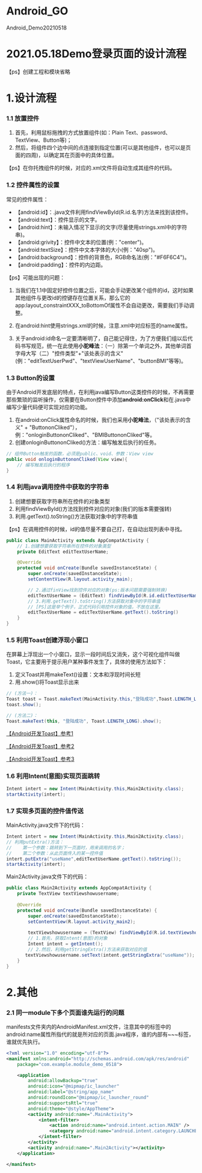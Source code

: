 # Android_GO
Android_Demo20210518

# 2021.05.18Demo登录页面的设计流程
【ps】创建工程和模块省略

# 1.设计流程
### 1.1 放置控件

1. 首先，利用鼠标拖拽的方式放置组件(如：Plain Text、password、TextView、Button等)；
1. 然后，将组件四个边中间的点连接到指定位置(可以是其他组件，也可以是页面的四周)，以确定其在页面中的具体位置。	

【ps】在你托拽组件的时候，对应的.xml文件将自动生成其组件的代码。

### 1.2 控件属性的设置

常见的控件属性：
- 【android:id】：.java文件利用findViewById(R.id.名字)方法来找到该控件。
- 【android:text】：控件显示的文字。
- 【android:hint】：未输入情况下显示的文字(尽量使用strings.xml中的字符串)。
- 【android:grivity】：控件中文本的位置(例："center")。
- 【android:textSize】：控件中文本字体的大小(例："40sp")。
- 【android:background】：控件的背景色，RGB命名法(例："#F6F6C4")。
- 【android:padding】：控件的内边距。

【ps】可能出现的问题：
1. 当我们在1.1中固定好控件位置之后，可能会手动更改某个组件的id，这时如果其他组件与更改id的控键存在位置关系，那么它的app:layout_constraintXXX_toBottomOf属性不会自动更改，需要我们手动调整。

1. 在android:hint使用strings.xml的时候，注意.xml中对应标签的name属性。

1. 关于android:id命名一定要清晰明了，自己能记得住，为了方便我们组以后代码书写规范，统一在此使用**小驼峰法**：（一）除第一个单词之外，其他单词首字母大写（二）"控件类型"+"该处表示的含义"(例："editTextUserPwd"、"textViewUserName"、"buttonBMI"等等)。


### 1.3 Button的设置
由于Android开发底层的特点，在利用java编写Button这类控件的时候，不再需要那些繁琐的监听操作，仅需要在Button控件中添加**android:onClick**和在.java中编写少量代码便可实现对应的功能。	

1. 在android:onClick属性命名的时候，我们也采用**小驼峰法**，（"该处表示的含义" + "ButtononCliked"），例："onloginButtononCliked"、"BMIButtononCliked"等。
1. 创建onloginButtononCliked()方法：编写触发后执行的任务。

```java
// 组件Button触发的函数，必须是public、void、参数：View view
public void onloginButtononCliked(View view){
	// 编写触发后执行的程序
}
```

### 1.4 利用java调用控件中获取的字符串
1. 创建想要获取字符串所在控件的对象类型
1. 利用findViewById()方法找到控件对应的对象(我们的版本需要强转)
1. 利用.getText().toString()方法获取对象中的字符串值

【ps】在调用控件的时候，id的值尽量不要自己打，在自动出现列表中寻找。

```java
public class MainActivity extends AppCompatActivity {
	// 1.创建想要获取字符串所在控件的对象类型
	private EditText editTextUserName;  

	@Override
    protected void onCreate(Bundle savedInstanceState) {
        super.onCreate(savedInstanceState);
        setContentView(R.layout.activity_main);

		// 2.通过finView找到控件对应的对象(ps:版本问题需要强制转换)
        editTextUserName = (EditText) findViewById(R.id.editTextUserName);
		// 3.利用.getText().toString()方法获取对象中的字符串值
		// [PS]这是举个例子，正式代码引用控件对象的值，不放在这里。
		editTextUserName = editTextUserName.getText().toString()
    }
}
```

### 1.5 利用Toast创建浮现小窗口
在屏幕上浮现出一个小窗口，显示一段时间后又消失，这个可视化组件叫做Toast，它主要用于提示用户某种事件发生了，具体的使用方法如下：

1. 定义Toast并用makeText()设置：文本和浮现时间长短
1. 用.show()将Toast显示出来

```java
// (方法一)：
Toast toast = Toast.makeText(MainActivity.this,"登陆成功",Toast.LENGTH_LONG);
toast.show();

// (方法二)：
Toast.makeText(this, "登陆成功", Toast.LENGTH_LONG).show();
```

[【Android开发Toast】参考1](https://blog.csdn.net/zxfhahaha/article/details/78915477 "【Android开发Toast】参考1")

[【Android开发Toast】参考2](https://www.cnblogs.com/liyiran/p/4655303.html"【Android开发Toast】参考2")

[【Android开发Toast】参考3](https://blog.csdn.net/fitaotao/article/details/82251750 "【Android开发Toast】参考3")


### 1.6 利用Intent(意图)实现页面跳转
```java
Intent intert = new Intent(MainActivity.this,Main2Activity.class);
startActivity(intert);
```


### 1.7 实现多页面的控件值传送

MainActivity.java文件下的代码：
```java
Intent intert = new Intent(MainActivity.this,Main2Activity.class);
// 利用putExtra()方法：
//    第一个参数：跳转到下一页面时，用来调用的名字；
//    第二个参数：从此页面传入的某一控件值
intert.putExtra("useName",editTextUserName.getText().toString());
startActivity(intert);
```

Main2Activity.java文件下的代码：
```java
public class Main2Activity extends AppCompatActivity {
	private TextView textViewshowusername;
	
	@Override
    protected void onCreate(Bundle savedInstanceState) {
        super.onCreate(savedInstanceState);
        setContentView(R.layout.activity_main2);
		
		textViewshowusername = (TextView) findViewById(R.id.textViewshowusername);
		// 1.首先，获取Intent(意图)的对象
		Intent intent = getIntent();
		// 2.然后，利用getStringExtra()方法来获取对应的值
       textViewshowusername.setText(intent.getStringExtra("useName"));
    }
}
```

# 2.其他
### 2.1 同一module下多个页面谁先运行的问题
manifests文件夹内的AndroidManifest.xml文件，注意其中的<activity></activity>标签中的android:name属性所指代的就是所对应的页面.java程序，谁的内部有<intent-filter>~~~</intent-filter>标签，谁就优先执行。

```xml
<?xml version="1.0" encoding="utf-8"?>
<manifest xmlns:android="http://schemas.android.com/apk/res/android"
    package="com.example.module_demo_0518">

    <application
        android:allowBackup="true"
        android:icon="@mipmap/ic_launcher"
        android:label="@string/app_name"
        android:roundIcon="@mipmap/ic_launcher_round"
        android:supportsRtl="true"
        android:theme="@style/AppTheme">
        <activity android:name=".MainActivity">
            <intent-filter>
                <action android:name="android.intent.action.MAIN" />
                <category android:name="android.intent.category.LAUNCHER" />
            </intent-filter>
        </activity>
        <activity android:name=".Main2Activity"></activity>
    </application>

</manifest>
```















